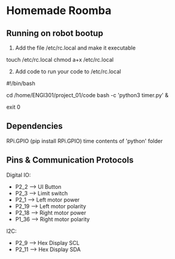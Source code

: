 <h1>Homemade Roomba</h1>

<h2>Running on robot bootup</h2>

1. Add the file /etc/rc.local and make it executable

touch /etc/rc.local
chmod a+x /etc/rc.local

2. Add code to run your code to /etc/rc.local

#!/bin/bash

cd /home/ENGI301/project_01/code
bash -c 'python3 timer.py' &

exit 0

<h2>Dependencies</h2>
RPi.GPIO (pip install RPi.GPIO)
time
contents of 'python' folder

<h2>Pins & Communication Protocols</h2>

Digital IO:
- P2_2 –> UI Button
- P2_3 –> Limit switch
- P2_1 –> Left motor power
- P2_19 –> Left motor polarity
- P2_18 –> Right motor power
- P1_36 –> Right motor polarity

I2C:
- P2_9 –> Hex Display SCL
- P2_11 –> Hex Display SDA
